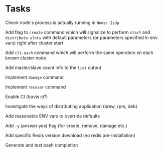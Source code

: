 # Tasks

Check node's process is actually running in `Node::IsUp` 

Add flag to `create` command which will signalize to perform `start` and `distribute-slots` with default parameters (or 
parameters specified in env vars) right after cluster start

Add `cli-each` command which will perform the same operation on each known cluster node 

Add master/slave count info to the `list` output

Implement `damage` command
 
Implement `recover` command

Enable CI (travis ci?)

Investigate the ways of distributing application (brew, rpm, deb)

Add reasonable ENV vars to override defaults

Add `-y` (answer yes) flag (for create, remove, damage etc.)

Add specific Redis version download (no redis pre-installation)

Generate and test bash completion
